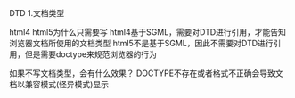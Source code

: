 DTD
1.文档类型


html4
html5为什么只需要写<!DOCTYPE HTML>
html4基于SGML，需要对DTD进行引用，才能告知浏览器文档所使用的文档类型
html5不是基于SGML，因此不需要对DTD进行引用，但是需要doctype来规范浏览器的行为


如果不写文档类型，会有什么效果？
DOCTYPE不存在或者格式不正确会导致文档以兼容模式(怪异模式)显示



